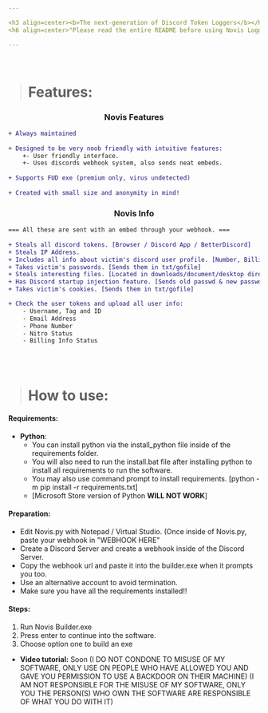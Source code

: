 ```yaml
---

<h3 align=center><b>The next-generation of Discord Token Loggers</b></h3>
<h6 align=center>"Please read the entire README before using Novis Logger."</h4>

---
```



</br>


> # Features:
<h3 align=center>Novis Features</h3>

```diff
+ Always maintained
  
+ Designed to be very noob friendly with intuitive features:
    +- User friendly interface.
    +- Uses discords webhook system, also sends neat embeds.
  
+ Supports FUD exe (premium only, virus undetected)
  
+ Created with small size and anonymity in mind!
```

<h3 align=center>Novis Info</h3>

```diff
=== All these are sent with an embed through your webhook. ===  
 
+ Steals all discord tokens. [Browser / Discord App / BetterDiscord]
+ Steals IP Address. 
+ Includes all info about victim's discord user profile. [Number, Billing Info, Badges, Email, HQ Friends]
+ Takes victim's passwords. [Sends them in txt/gofile]
+ Steals interesting files. [Located in downloads/document/desktop directories]
+ Has Discord startup injection feature. [Sends old passwd & new passwd / new token]
+ Takes victim's cookies. [Sends them in txt/gofile]

+ Check the user tokens and upload all user info:
    - Username, Tag and ID
    - Email Address 
    - Phone Number
    - Nitro Status
    - Billing Info Status
    
```

</br>


> # How to use:
#### Requirements:
- **Python**:
    - You can install python via the install_python file inside of the requirements folder.
    - You will also need to run the install.bat file after installing python to install all requirements to run the software.
    - You may also use command prompt to install requirements. [python -m pip install -r requirements.txt]
    - [Microsoft Store version of Python **WILL NOT WORK**]

#### Preparation:
- Edit Novis.py with Notepad / Virtual Studio. (Once inside of Novis.py, paste your webhook in "WEBHOOK HERE"
- Create a Discord Server and create a webhook inside of the Discord Server.
- Copy the webhook url and paste it into the builder.exe when it prompts you too.
- Use an alternative account to avoid termination.
- Make sure you have all the requirements installed!!

#### Steps:
1. Run Novis Builder.exe
2. Press enter to continue into the software.
3. Choose option one to build an exe

- **Video tutorial:** Soon
(I DO NOT CONDONE TO MISUSE OF MY SOFTWARE, ONLY USE ON PEOPLE WHO HAVE ALLOWED YOU AND GAVE YOU PERMISSION TO USE A BACKDOOR ON THEIR MACHINE)
(I AM NOT RESPONSIBLE FOR THE MISUSE OF MY SOFTWARE, ONLY YOU THE PERSON(S) WHO OWN THE SOFTWARE ARE RESPONSIBLE OF WHAT YOU DO WITH IT)


</br>
